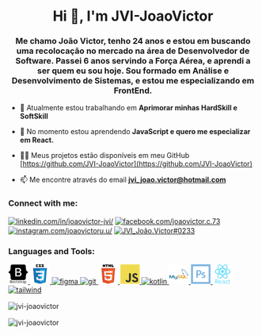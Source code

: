 <h1 align="center">Hi 👋, I'm JVI-JoaoVictor</h1>
<h3 align="center">Me chamo João Victor, tenho 24 anos e estou em buscando uma recolocação no mercado na área de Desenvolvedor de Software. Passei 6 anos servindo a Força Aérea, e aprendi a ser quem eu sou hoje.
Sou formado em Análise e Desenvolvimento de Sistemas, e estou me especializando em FrontEnd.</h3>

- 🔭 Atualmente estou trabalhando em **Aprimorar minhas HardSkill e SoftSkill**

- 🌱 No momento estou aprendendo **JavaScript e quero me especializar em React.**

- 👨‍💻 Meus projetos estão disponíveis em meu GitHub [https://github.com/JVI-JoaoVictor](https://github.com/JVI-JoaoVictor)

- 📫 Me encontre através do email **jvi_joao.victor@hotmail.com**

<h3 align="left">Connect with me:</h3>
<p align="left">
<a href="https://linkedin.com/in/linkedin.com/in/joaovictor-jvi/" target="blank"><img align="center" src="https://raw.githubusercontent.com/rahuldkjain/github-profile-readme-generator/master/src/images/icons/Social/linked-in-alt.svg" alt="linkedin.com/in/joaovictor-jvi/" height="30" width="40" /></a>
<a href="https://fb.com/facebook.com/joaovictor.c.73" target="blank"><img align="center" src="https://raw.githubusercontent.com/rahuldkjain/github-profile-readme-generator/master/src/images/icons/Social/facebook.svg" alt="facebook.com/joaovictor.c.73" height="30" width="40" /></a>
<a href="https://instagram.com/instagram.com/joaovictoru.u/" target="blank"><img align="center" src="https://raw.githubusercontent.com/rahuldkjain/github-profile-readme-generator/master/src/images/icons/Social/instagram.svg" alt="instagram.com/joaovictoru.u/" height="30" width="40" /></a>
<a href="https://discord.gg/JVI_João.Victor#0233" target="blank"><img align="center" src="https://raw.githubusercontent.com/rahuldkjain/github-profile-readme-generator/master/src/images/icons/Social/discord.svg" alt="JVI_João.Victor#0233" height="30" width="40" /></a>
</p>

<h3 align="left">Languages and Tools:</h3>
<p align="left"> <a href="https://getbootstrap.com" target="_blank" rel="noreferrer"> <img src="https://raw.githubusercontent.com/devicons/devicon/master/icons/bootstrap/bootstrap-plain-wordmark.svg" alt="bootstrap" width="40" height="40"/> </a> <a href="https://www.w3schools.com/css/" target="_blank" rel="noreferrer"> <img src="https://raw.githubusercontent.com/devicons/devicon/master/icons/css3/css3-original-wordmark.svg" alt="css3" width="40" height="40"/> </a> <a href="https://www.figma.com/" target="_blank" rel="noreferrer"> <img src="https://www.vectorlogo.zone/logos/figma/figma-icon.svg" alt="figma" width="40" height="40"/> </a> <a href="https://git-scm.com/" target="_blank" rel="noreferrer"> <img src="https://www.vectorlogo.zone/logos/git-scm/git-scm-icon.svg" alt="git" width="40" height="40"/> </a> <a href="https://www.w3.org/html/" target="_blank" rel="noreferrer"> <img src="https://raw.githubusercontent.com/devicons/devicon/master/icons/html5/html5-original-wordmark.svg" alt="html5" width="40" height="40"/> </a> <a href="https://developer.mozilla.org/en-US/docs/Web/JavaScript" target="_blank" rel="noreferrer"> <img src="https://raw.githubusercontent.com/devicons/devicon/master/icons/javascript/javascript-original.svg" alt="javascript" width="40" height="40"/> </a> <a href="https://kotlinlang.org" target="_blank" rel="noreferrer"> <img src="https://www.vectorlogo.zone/logos/kotlinlang/kotlinlang-icon.svg" alt="kotlin" width="40" height="40"/> </a> <a href="https://www.mysql.com/" target="_blank" rel="noreferrer"> <img src="https://raw.githubusercontent.com/devicons/devicon/master/icons/mysql/mysql-original-wordmark.svg" alt="mysql" width="40" height="40"/> </a> <a href="https://www.photoshop.com/en" target="_blank" rel="noreferrer"> <img src="https://raw.githubusercontent.com/devicons/devicon/master/icons/photoshop/photoshop-line.svg" alt="photoshop" width="40" height="40"/> </a> <a href="https://reactjs.org/" target="_blank" rel="noreferrer"> <img src="https://raw.githubusercontent.com/devicons/devicon/master/icons/react/react-original-wordmark.svg" alt="react" width="40" height="40"/> </a> <a href="https://tailwindcss.com/" target="_blank" rel="noreferrer"> <img src="https://www.vectorlogo.zone/logos/tailwindcss/tailwindcss-icon.svg" alt="tailwind" width="40" height="40"/> </a> </p>

<p><img align="center" src="https://github-readme-stats.vercel.app/api/top-langs?username=jvi-joaovictor&show_icons=true&locale=en&layout=compact" alt="jvi-joaovictor" /></p>

<p><img align="center" src="https://github-readme-streak-stats.herokuapp.com/?user=jvi-joaovictor&" alt="jvi-joaovictor" /></p>
